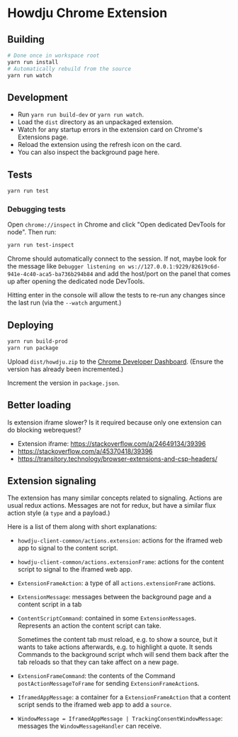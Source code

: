 # Howdju Chrome Extension

## Building

```sh
# Done once in workspace root
yarn run install
# Automatically rebuild from the source
yarn run watch
```

## Development

- Run `yarn run build-dev` or `yarn run watch`.
- Load the `dist` directory as an unpackaged extension.
- Watch for any startup errors in the extension card on Chrome's Extensions page.
- Reload the extension using the refresh icon on the card.
- You can also inspect the background page here.

## Tests

```sh
yarn run test
```

### Debugging tests

Open `chrome://inspect` in Chrome and click "Open dedicated DevTools for node". Then run:

```sh
yarn run test-inspect
```

Chrome should automatically connect to the session. If not, maybe look for the message like
`Debugger listening on ws://127.0.0.1:9229/82619c6d-941e-4c40-aca5-ba736b294b84` and add the host/port on the panel
that comes up after opening the dedicated node DevTools.

Hitting enter in the console will allow the tests to re-run any changes since the last run (via the `--watch` argument.)

## Deploying

```sh
yarn run build-prod
yarn run package
```

Upload `dist/howdju.zip` to the [Chrome Developer
Dashboard](https://chrome.google.com/webstore/developer/dashboard). (Ensure the version has already
been incremented.)

Increment the version in `package.json`.

## Better loading

Is extension iframe slower? Is it required because only one
extension can do blocking webrequest?

- Extension iframe: https://stackoverflow.com/a/24649134/39396
- https://stackoverflow.com/a/45370418/39396
- https://transitory.technology/browser-extensions-and-csp-headers/

## Extension signaling

The extension has many similar concepts related to signaling. Actions are usual redux actions.
Messages are not for redux, but have a similar flux action style (a `type` and a payload.)

Here is a list of them along with short explanations:

- `howdju-client-common/actions.extension`: actions for the iframed web app to signal to the content
  script.
- `howdju-client-common/actions.extensionFrame`: actions for the content script to signal to the
  iframed web app.
- `ExtensionFrameAction`: a type of all `actions.extensionFrame` actions.
- `ExtensionMessage`: messages between the background page and a content script in a tab
- `ContentScriptCommand`: contained in some `ExtensionMessage`s. Represents an action the
  content script can take.

  Sometimes the content tab must reload, e.g. to show a source, but it
  wants to take actions afterwards, e.g. to highlight a quote. It sends Commands to the background
  script whch will send them back after the tab reloads so that they can take affect on a new page.

- `ExtensionFrameCommand`: the contents of the Command `postActionMessageToFrame` for sending
  `ExtensionFrameAction`s.
- `IframedAppMessage`: a container for a `ExtensionFrameAction` that a
  content script sends to the iframed web app to add a `source`.
- `WindowMessage = IframedAppMessage | TrackingConsentWindowMessage`: messages the
  `WindowMessageHandler` can receive.
